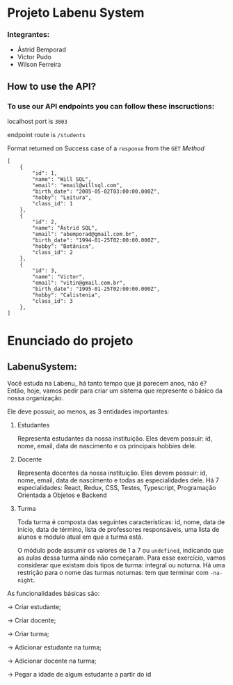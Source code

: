 # Projeto Labenu System
### Integrantes:
- Ástrid Bemporad
- Victor Pudo
- Wilson Ferreira


## How to use the API?
### To use our API endpoints you can follow these inscructions:
localhost port is `3003`

endpoint route is `/students`

Format returned on Success case of a `response` from the `GET` _Method_
```
[
    {
        "id": 1,
        "name": "Will SQL",
        "email": "email@willsql.com",
        "birth_date": "2005-05-02T03:00:00.000Z",
        "hobby": "Leitura",
        "class_id": 1
    },
    {
        "id": 2,
        "name": "Ástrid SQL",
        "email": "abemporad@gmail.com.br",
        "birth_date": "1994-01-25T02:00:00.000Z",
        "hobby": "Botânica",
        "class_id": 2
    },
    {
        "id": 3,
        "name": "Victor",
        "email": "vitin@gmail.com.br",
        "birth_date": "1995-01-25T02:00:00.000Z",
        "hobby": "Calistenia",
        "class_id": 3
    },
]
```

# Enunciado do projeto
## LabenuSystem:

Você estuda na Labenu_ há tanto tempo que já parecem anos, não é? Então, hoje, vamos pedir para criar um sistema que represente o básico da nossa organização. 

Ele deve possuir, ao menos, as 3 entidades importantes:

1. Estudantes 

    Representa estudantes da nossa instituição. Eles devem possuir: id, nome, email, data de nascimento e os principais hobbies dele. 

2. Docente

    Representa docentes da nossa instituição. Eles devem possuir: id, nome, email, data de nascimento e todas as especialidades dele. Há 7 especialidades: React, Redux, CSS, Testes, Typescript, Programação Orientada a Objetos e Backend

3. Turma

    Toda turma é composta das seguintes características: id, nome, data de início, data de término, lista de professores responsáveis, uma lista de alunos e módulo atual em que a turma está.

    O módulo pode assumir os valores de 1 a 7 ou `undefined`, indicando que as aulas dessa turma ainda não começaram. Para esse exercício, vamos considerar que existam dois tipos de turma: integral ou noturna. Há uma restrição para o nome das turmas noturnas: tem que terminar com `-na-night`.

As funcionalidades básicas são:

→ Criar estudante;

→ Criar docente;

→ Criar turma;

→ Adicionar estudante na turma;

→ Adicionar docente na turma;

→ Pegar a idade de algum estudante a partir do id
